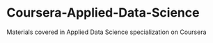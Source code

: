 # Coursera-Applied-Data-Science

Materials covered in Applied Data Science specialization on Coursera

